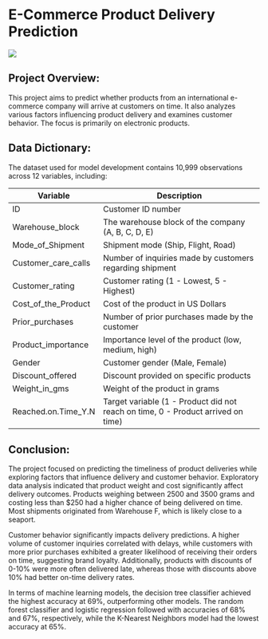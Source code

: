 # E-Commerce Product Delivery Prediction

![](https://globalskylogistics.com/wp-content/uploads/2018/04/THE-CHANGING-NATURE-OF-E-COMMERCE-DELIVERY.jpg)

## Project Overview:
This project aims to predict whether products from an international e-commerce company will arrive at customers on time. It also analyzes various factors influencing product delivery and examines customer behavior. The focus is primarily on electronic products.

## Data Dictionary:
The dataset used for model development contains 10,999 observations across 12 variables, including:

| Variable             | Description                                             |
|----------------------|---------------------------------------------------------|
| ID                   | Customer ID number                                     |
| Warehouse_block      | The warehouse block of the company (A, B, C, D, E)     |
| Mode_of_Shipment     | Shipment mode (Ship, Flight, Road)                     |
| Customer_care_calls  | Number of inquiries made by customers regarding shipment|
| Customer_rating      | Customer rating (1 - Lowest, 5 - Highest)              |
| Cost_of_the_Product  | Cost of the product in US Dollars                      |
| Prior_purchases      | Number of prior purchases made by the customer         |
| Product_importance   | Importance level of the product (low, medium, high)    |
| Gender               | Customer gender (Male, Female)                         |
| Discount_offered     | Discount provided on specific products                 |
| Weight_in_gms        | Weight of the product in grams                          |
| Reached.on.Time_Y.N  | Target variable (1 - Product did not reach on time, 0 - Product arrived on time) |

## Conclusion:
The project focused on predicting the timeliness of product deliveries while exploring factors that influence delivery and customer behavior. Exploratory data analysis indicated that product weight and cost significantly affect delivery outcomes. Products weighing between 2500 and 3500 grams and costing less than $250 had a higher chance of being delivered on time. Most shipments originated from Warehouse F, which is likely close to a seaport.

Customer behavior significantly impacts delivery predictions. A higher volume of customer inquiries correlated with delays, while customers with more prior purchases exhibited a greater likelihood of receiving their orders on time, suggesting brand loyalty. Additionally, products with discounts of 0-10% were more often delivered late, whereas those with discounts above 10% had better on-time delivery rates.

In terms of machine learning models, the decision tree classifier achieved the highest accuracy at 69%, outperforming other models. The random forest classifier and logistic regression followed with accuracies of 68% and 67%, respectively, while the K-Nearest Neighbors model had the lowest accuracy at 65%.
